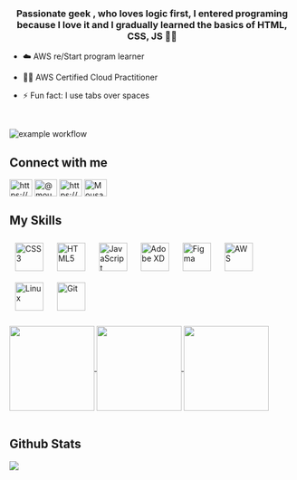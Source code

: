  
### <div align="center">Passionate geek , who loves logic first, I entered programing because I love it and I gradually learned the basics of HTML, CSS, JS 👨‍💻</div>  
  

- ☁️ AWS re/Start program learner  
  

- 👨‍💻 AWS Certified Cloud Practitioner   
  

- ⚡ Fun fact: I use tabs over spaces  

<br/>  

![example workflow](https://www.codewars.com/users/MousaAlsultan/badges/large)

## Connect with me  
<a href="https://linkedin.com/in/https://www.linkedin.com/in/mousa-alsultan-aa99481b9/" target="blank"><img align="center" src="https://raw.githubusercontent.com/rahuldkjain/github-profile-readme-generator/master/src/images/icons/Social/linked-in-alt.svg" alt="https://www.linkedin.com/in/mousa-alsultan-aa99481b9/" height="30" width="40" /></a>
<a href="https://twitter.com/@mousasultan2000" target="blank"><img align="center" src="https://raw.githubusercontent.com/rahuldkjain/github-profile-readme-generator/master/src/images/icons/Social/twitter.svg" alt="@mousasultan2000" height="30" width="40" /></a>
<a href="https://dribbble.com/https://dribbble.com/mousasultan" target="blank"><img align="center" src="https://raw.githubusercontent.com/rahuldkjain/github-profile-readme-generator/master/src/images/icons/Social/dribbble.svg" alt="https://dribbble.com/mousasultan" height="30" width="40" /></a>
<a href="https://discord.gg/Mousa#4239" target="blank"><img align="center" src="https://raw.githubusercontent.com/rahuldkjain/github-profile-readme-generator/master/src/images/icons/Social/discord.svg" alt="Mousa#4239" height="30" width="40" /></a>
</p



<br/>  


## My Skills 


<div >  
<a href="https://www.w3schools.com/css/" target="_blank"><img style="margin: 10px" src="https://profilinator.rishav.dev/skills-assets/css3-original-wordmark.svg" alt="CSS3" height="50" /></a>  
<a href="https://en.wikipedia.org/wiki/HTML5" target="_blank"><img style="margin: 10px" src="https://profilinator.rishav.dev/skills-assets/html5-original-wordmark.svg" alt="HTML5" height="50" /></a>  
<a href="https://www.javascript.com/" target="_blank"><img style="margin: 10px" src="https://profilinator.rishav.dev/skills-assets/javascript-original.svg" alt="JavaScript" height="50" /></a>  
<a href="https://www.adobe.com/in/products/xd.html" target="_blank"><img style="margin: 10px" src="https://profilinator.rishav.dev/skills-assets/adobexd.png" alt="Adobe XD" height="50" /></a>  
<a href="https://www.figma.com/" target="_blank"><img style="margin: 10px" src="https://profilinator.rishav.dev/skills-assets/figma-icon.svg" alt="Figma" height="50" /></a>   
<a href="https://aws.amazon.com/" target="_blank"><img style="margin: 10px" src="https://profilinator.rishav.dev/skills-assets/amazonwebservices-original-wordmark.svg" alt="AWS" height="50" /></a>  
<a href="https://www.linux.org/" target="_blank"><img style="margin: 10px" src="https://profilinator.rishav.dev/skills-assets/linux-original.svg" alt="Linux" height="50" /></a>  
<a href="https://github.com/" target="_blank"><img style="margin: 10px" src="https://profilinator.rishav.dev/skills-assets/git-scm-icon.svg" alt="Git" height="50" /></a>  
</div>
<div >
<br/> 
    <a href="https://www.credly.com/badges/9985f404-0d1d-4647-b7a5-36f86d0dad68/linked_in?t=ror1sa">
<img align="center" width="150px" src="https://images.credly.com/size/220x220/images/44e2c252-5d19-4574-9646-005f7225bf53/image.png">
</a>
  <a href="https://www.credly.com/badges/314abef6-dbbb-4190-af0a-1c9f889d91ef/linked_in_profile">
<img align="center" width="150px" src="https://user-images.githubusercontent.com/72108088/184443807-a63a0c6d-2c54-4cab-a0ca-32901085071d.png">
</a>
  <a href="https://www.credly.com/badges/407881a9-e283-4668-814e-bfec3a4a0067/linked_in_profile">
<img align="center" width="150px" src="https://images.credly.com/size/680x680/images/2784d0d8-327c-406f-971e-9f0e15097003/image.png">
</a>
 </div>
 

<br/>  

## Github Stats  
<div ><img src="https://github-readme-stats.vercel.app/api/top-langs/?username=MousaAlsultan&hide_border=true&layout=compact" align="center" /></div>  





